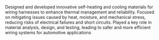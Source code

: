 Designed and developed innovative self-heating and cooling materials for wiring harnesses to enhance thermal management and reliability. Focused on mitigating issues caused by heat, moisture, and mechanical stress, reducing risks of electrical failures and short circuits. Played a key role in material analysis, design, and testing, leading to safer and more efficient wiring systems for automotive applications
